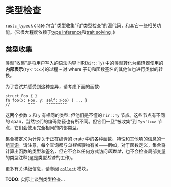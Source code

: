 # 类型检查

[`rustc_typeck`][typeck] crate 包含"类型收集"和"类型检查"的源代码，和其它一些相关功能。(它很大程度依赖于[type inference]和[trait solving]。)

[typeck]: https://doc.rust-lang.org/nightly/nightly-rustc/rustc_typeck/index.html
[type inference]: ./type-inference.md
[trait solving]: ./traits/resolution.md

## 类型收集

类型"收集"是将用户写入的语法内容 HIR(`hir::Ty`) 中的类型转化为编译器使用的**内部表示**(`Ty<'tcx>`)的过程 – 对 where 子句和函数签名的其他位也进行类似的转换。

为了尝试并感受到这种差异，请考虑下面的函数:

```rust,ignore
struct Foo { }
fn foo(x: Foo, y: self::Foo) { ... }
//        ^^^     ^^^^^^^^^
```

这两个参数 `x` 和 `y` 有相同的类型: 但他们是不懂的 `hir::Ty` 节点。这些节点有不同的 span，当然它们的编码路径也有所不同。但它们一旦"被收集"到 `Ty<'tcx>` 节点，它们会使用完全相同的内部类型。

集合被定义为计算关于正在编译的 crate 中的各种函数、特性和其他项的信息的一组[查询][queries]。请注意，每个查询都与*过程间*事物有关——例如，对于函数定义，集合将计算出函数的类型和签名，但它不会以任何方式访问*函数体*，也不会检查局部变量的类型注释(这是类型*检查*的工作)。

更多有关详细信息，请参阅 [`collect`][collect] 模块。

[queries]: ./query.md
[collect]: https://doc.rust-lang.org/nightly/nightly-rustc/rustc_typeck/collect/

**TODO**: 实际上谈到类型检查...